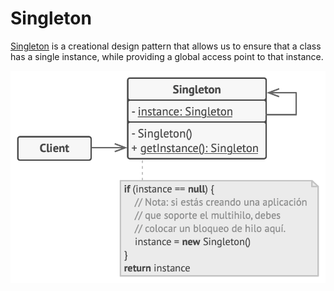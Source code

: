 # Singleton

[Singleton](https://refactoring.guru/es/design-patterns/singleton) is a creational design pattern that allows us to ensure that a class has a single instance, while providing a
global access point to that instance.

<p align="center">
  <img width="600" src="https://github.com/santimattius/kotlin-design-patterns/blob/master/src/main/resources/creational/singleton/singleton.png?raw=true" alt="Screenshot home"/>
</p>
